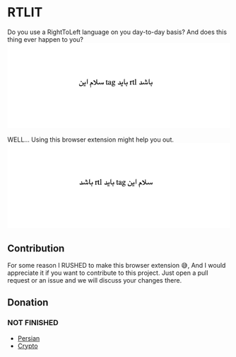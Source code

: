 # RTLIT

Do you use a RightToLeft language on you day-to-day basis? And does this thing ever happen to you?
![not-rtl-imagex](./.github/images/not-rtl.png)

WELL... Using this browser extension might help you out.
![rtled-image](./.github/images/rtled.png)

## Contribution

For some reason I RUSHED to make this browser extension :sweat_smile:, And I would appreciate it if you want to contribute to this project. Just open a pull request or an issue and we will discuss your changes there.

## Donation

### NOT FINISHED

- [Persian](https://www.google.com)
- [Crypto](https://www.github.com)
